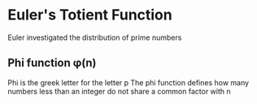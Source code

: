 # Euler's Totient Function

Euler investigated the distribution of prime numbers

## Phi function φ(n)

Phi is the  greek letter for the letter p
The phi function defines how many numbers less than an integer do not share a common factor with n 